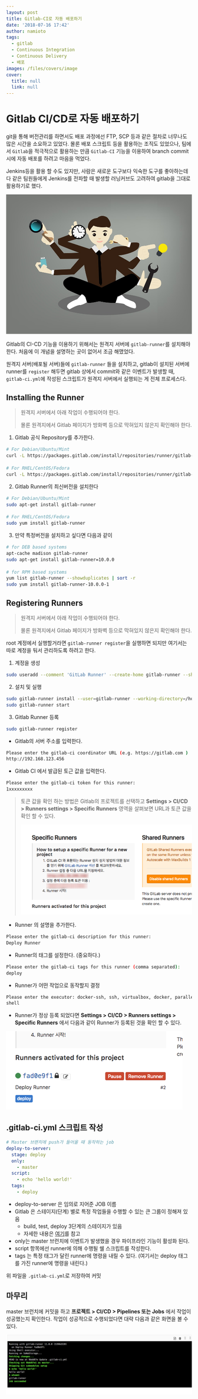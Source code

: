 ```yaml
---
layout: post
title: Gitlab-CI로 자동 배포하기
date: '2018-07-16 17:42'
author: namioto
tags:
  - gitlab
  - Continuous Integration
  - Continuous Delivery
  - 배포
images: /files/covers/image
cover:
  title: null
  link: null
---
```


# Gitlab CI/CD로 자동 배포하기
git을 통해 버전관리를 하면서도 배포 과정에선 FTP, SCP 등과 같은 절차로 너무나도 많은 시간을 소요하고 있었다.
몰론 배포 스크립트 등을 활용하는 조직도 있었으나, 팀에서 `Gitlab`을 적극적으로 활용하는 만큼 `Gitlab-CI` 기능을 이용하여 branch commit시에 자동 배포를 하려고 마음을 먹었다.

Jenkins등을 활용 할 수도 있지만, 사람은 새로운 도구보다 익숙한 도구를 좋아하는데다 같은 팀원들에게 Jenkins를 전파할 때 발생할 러닝커브도 고려하여 gitlab을 그대로 활용하기로 했다.

![풀스택이 인기라지만...](/files/images/2018/07/multi-tasking.png)

Gitlab의 CI-CD 기능을 이용하기 위해서는 원격지 서버에 `gitlab-runner`를 설치해야한다.
처음에 이 개념을 설명하는 곳이 없어서 조금 해맸었다.

원격지 서버(배포될 서버)들에 `gitlab-runner` 들을 설치하고,
gitlab이 설치된 서버에 runner를 `register` 해두면 gitlab 상에서 commit와 같은 이벤트가 발생할 때, `gitlab-ci.yml`에 작성된 스크립트가 원격지 서버에서 실행되는 게 전체 프로세스다.


## Installing the Runner
> 원격지 서버에서 아래 작업이 수행되어야 한다.
>
> 몰론 원격지에서 Gitlab 페이지가 방화벽 등으로 막혀있지 않은지 확인해야 한다.

1. Gitlab 공식 Repository를 추가한다.
```sh
# For Debian/Ubuntu/Mint
curl -L https://packages.gitlab.com/install/repositories/runner/gitlab-runner/script.deb.sh | sudo bash

# For RHEL/CentOS/Fedora
curl -L https://packages.gitlab.com/install/repositories/runner/gitlab-runner/script.rpm.sh | sudo bash
```

2. Gitlab Runner의 최신버전을 설치한다
```sh
# For Debian/Ubuntu/Mint
sudo apt-get install gitlab-runner

# For RHEL/CentOS/Fedora
sudo yum install gitlab-runner
```
3. 만약 특정버전을 설치하고 싶다면 다음과 같이
```sh
# for DEB based systems
apt-cache madison gitlab-runner
sudo apt-get install gitlab-runner=10.0.0

# for RPM based systems
yum list gitlab-runner --showduplicates | sort -r
sudo yum install gitlab-runner-10.0.0-1
```

## Registering Runners
> 원격지 서버에서 아래 작업이 수행되어야 한다.
>
> 몰론 원격지에서 Gitlab 페이지가 방화벽 등으로 막혀있지 않은지 확인해야 한다.

root 계정에서 실행할거라면 `gitlab-runner register`을 실행하면 되지만 여기서는 따로 계정을 둬서 관리하도록 하려고 한다.

1. 계정을 생성
```sh
sudo useradd --comment 'GitLab Runner' --create-home gitlab-runner --shell /bin/bash
```

2. 설치 및 실행
```sh
sudo gitlab-runner install --user=gitlab-runner --working-directory=/home/gitlab-runner
sudo gitlab-runner start
```

3. Gitlab Runner 등록
  ```sh
  sudo gitlab-runner register
  ```
  - Gitlab의 서버 주소를 입력한다.
  ```sh
  Please enter the gitlab-ci coordinator URL (e.g. https://gitlab.com )
http://192.168.123.456
  ```
  - Gitlab CI 에서 발급된 토근 값을 입력한다.
  ```sh
  Please enter the gitlab-ci token for this runner:
  1xxxxxxxxx
  ```
> 토큰 값을 확인 하는 방법은 Gitlab의 프로젝트를 선택하고 **Settings > CI/CD > Runners settings > Specific Runners** 영역을 살펴보면 URL과 토큰 값을 확인 할 수 있다.
>
> ![gitlab-ci-token](/files/images/2018/07/gitlab-ci-token.png)

- Runner 의 설명을 추가한다.
```sh
Please enter the gitlab-ci description for this runner:
Deploy Runner
```

- Runner의 태그를 설정한다. (중요하다.)
```sh
Please enter the gitlab-ci tags for this runner (comma separated):
deploy
```

- Runner가 어떤 작업으로 동작할지 결정
```sh
Please enter the executor: docker-ssh, ssh, virtualbox, docker, parallels, shell, docker+machine, docker-ssh+machine, kubernetes:
shell
```
- Runner가 정상 등록 되었다면 **Settings > CI/CD > Runners settings > Specific Runners** 에서 다음과 같이 Runner가 등록된 것을 확인 할 수 있다.

![gitlab-runner-added](/files/images/2018/07/gitlab-runner-added.png)

## .gitlab-ci.yml 스크립트 작성
```yml
# Master 브랜치에 push가 들어올 때 동작하는 job
deploy-to-server:
  stage: deploy
  only:
    - master
  script:
    - echo 'hello world!'
  tags:
    - deploy
```

- deploy-to-server 은 임의로 지어준 JOB 이름
- Gitlab 은 스테이지(단계) 별로 특정 작업들을 수행할 수 있는 큰 그룹이 정해져 있음
  - build, test, deploy 3단계의 스테이지가 있음
  - 자세한 내용은 [여기](https://docs.gitlab.com/ee/ci/yaml/README.html#stages)를 참고
- only는 master 브런치에 이벤트가 발생했을 경우 파이프라인 기능이 활성화 된다.
- script 항목에선 runner에 의해 수행될 쉘 스크립트를 작성한다.
- tags 는 특정 태그가 달린 runner에 명령을 내릴 수 있다. (여기서는 deploy 태그를 가진 runner에 명령을 내린다.)

위 파일을 `.gitlab-ci.yml`로 저장하여 커밋


## 마무리
master 브런치에 커밋을 하고 **프로젝트 > CI/CD > Pipelines 또는 Jobs** 에서 작업이 성공했는지 확인한다.
작업이 성공적으로 수행되었다면 대략 다음과 같은 화면을 볼 수 있다.

![gitlab-runner-result](/files/images/2018/07/gitlab-runner-result.png)

